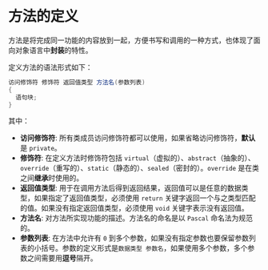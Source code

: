 # 方法的定义

方法是将完成同一功能的内容放到一起，方便书写和调用的一种方式，也体现了面向对象语言中**封装**的特性。

定义方法的语法形式如下：

```csharp
访问修饰符 修饰符 返回值类型 方法名(参数列表)
{
  语句块;
}
```

其中：

* **访问修饰符**: 所有类成员访问修饰符都可以使用，如果省略访问修饰符，**默认**是 `private`。
* **修饰符**: 在定义方法时修饰符包括 `virtual`（虚拟的）、`abstract`（抽象的）、`override`（重写的）、`static`（静态的）、`sealed`（密封的）。`override` 是在类之间**继承**时使用的。
* **返回值类型**: 用于在调用方法后得到返回结果，返回值可以是任意的数据类型，如果指定了返回值类型，必须使用 `return` 关键字返回一个与之类型匹配的值。如果没有指定返回值类型，必须使用 `void` 关键字表示没有返回值。
* **方法名**: 对方法所实现功能的描述。方法名的命名是以 `Pascal` 命名法为规范的。
* **参数列表**: 在方法中允许有 `0` 到多个参数，如果没有指定参数也要保留参数列表的小括号。参数的定义形式是`数据类型 参数名`，如果使用多个参数，多个参数之间需要用**逗号**隔开。
